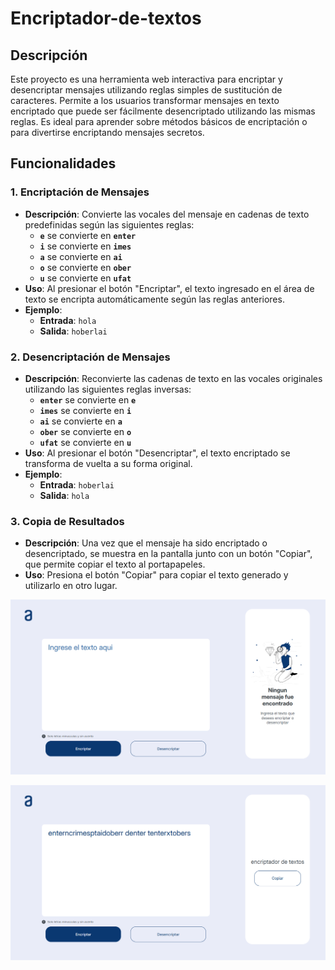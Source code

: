 # Encriptador-de-textos

## Descripción

Este proyecto es una herramienta web interactiva para encriptar y desencriptar mensajes utilizando reglas simples de sustitución de caracteres. Permite a los usuarios transformar mensajes en texto encriptado que puede ser fácilmente desencriptado utilizando las mismas reglas. Es ideal para aprender sobre métodos básicos de encriptación o para divertirse encriptando mensajes secretos.

## Funcionalidades

### 1. Encriptación de Mensajes
- **Descripción**: Convierte las vocales del mensaje en cadenas de texto predefinidas según las siguientes reglas:
  - **`e`** se convierte en **`enter`**
  - **`i`** se convierte en **`imes`**
  - **`a`** se convierte en **`ai`**
  - **`o`** se convierte en **`ober`**
  - **`u`** se convierte en **`ufat`**
- **Uso**: Al presionar el botón "Encriptar", el texto ingresado en el área de texto se encripta automáticamente según las reglas anteriores.
- **Ejemplo**:  
  - **Entrada**: `hola`
  - **Salida**: `hoberlai`

### 2. Desencriptación de Mensajes
- **Descripción**: Reconvierte las cadenas de texto en las vocales originales utilizando las siguientes reglas inversas:
  - **`enter`** se convierte en **`e`**
  - **`imes`** se convierte en **`i`**
  - **`ai`** se convierte en **`a`**
  - **`ober`** se convierte en **`o`**
  - **`ufat`** se convierte en **`u`**
- **Uso**: Al presionar el botón "Desencriptar", el texto encriptado se transforma de vuelta a su forma original.
- **Ejemplo**:  
  - **Entrada**: `hoberlai`
  - **Salida**: `hola`

### 3. Copia de Resultados
- **Descripción**: Una vez que el mensaje ha sido encriptado o desencriptado, se muestra en la pantalla junto con un botón "Copiar", que permite copiar el texto al portapapeles.
- **Uso**: Presiona el botón "Copiar" para copiar el texto generado y utilizarlo en otro lugar.

![captura de pantalla del encriptador de textos](./assets/encriptador.png)

![segunda captura de pantalla del encriptador de textos](./assets/encriptador2.png)
